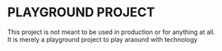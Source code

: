 # PLAYGROUND PROJECT
This project is not meant to be used in production or for anything at all.<br/>
It is merely a playground project to play araound with technology
